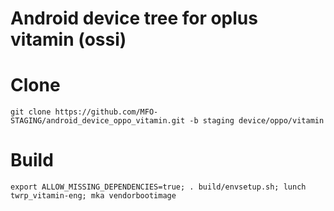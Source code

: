 # Android device tree for oplus vitamin (ossi)

# Clone
    git clone https://github.com/MFO-STAGING/android_device_oppo_vitamin.git -b staging device/oppo/vitamin

# Build
    export ALLOW_MISSING_DEPENDENCIES=true; . build/envsetup.sh; lunch twrp_vitamin-eng; mka vendorbootimage
